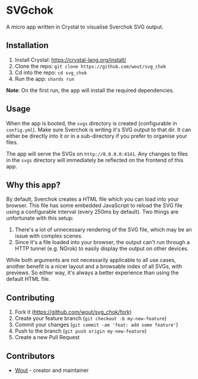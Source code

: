 # SVGchok

A micro app written in Crystal to visualise Sverchok SVG output.

## Installation

1. Install Crystal: https://crystal-lang.org/install/
2. Clone the repo: `git clone https://github.com/wout/svg_chok`
3. Cd into the repo: `cd svg_chok`
4. Run the app: `shards run`

**Note**: On the first run, the app will install the required dependencies.

## Usage

When the app is booted, the `svgs` directory is created (configurable in `config.yml`). Make sure Sverchok is writing it's SVG output to that dir. It can either be directly into it or in a sub-directory if you prefer to organise your files.

The app will serve the SVGs on `http://0.0.0.0:4141`. Any changes to files in the `svgs` directory will immediately be reflected on the frontend of this app.

## Why this app?

By default, Sverchok creates a HTML file which you can load into your browser. This file has some embedded JavaScript to reload the SVG file using a configurable interval (every 250ms by default). Two things are unfortunate with this setup:

1. There's a lot of unnecessary rendering of the SVG file, which may be an issue with complex scenes.
2. Since it's a file loaded into your browser, the output can't run through a HTTP tunnel (e.g. NGrok) to easily display the output on other devices.

While both arguments are not necessarily applicable to all use cases, another benefit is a nicer layout and a browsable index of all SVGs, with previews. So either way, it's always a better experience than using the default HTML file.

## Contributing

1. Fork it (<https://github.com/wout/svg_chok/fork>)
2. Create your feature branch (`git checkout -b my-new-feature`)
3. Commit your changes (`git commit -am 'feat: add some feature'`)
4. Push to the branch (`git push origin my-new-feature`)
5. Create a new Pull Request

## Contributors

- [Wout](https://github.com/wout) - creator and maintainer
